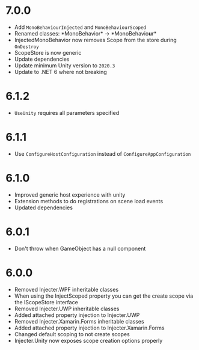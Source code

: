 # 7.0.0
- Add `MonoBehaviourInjected` and `MonoBehaviourScoped`
- Renamed classes: \*MonoBehavior\* -> \*MonoBehavio**u**r\*
- InjectedMonoBehavior now removes Scope from the store during `OnDestroy`
- ScopeStore is now generic
- Update dependencies
- Update minimum Unity version to `2020.3`
- Update to .NET 6 where not breaking

# 6.1.2
- `UseUnity` requires all parameters specified

# 6.1.1
- Use `ConfigureHostConfiguration` instead of `ConfigureAppConfiguration`

# 6.1.0
- Improved generic host experience with unity
- Extension methods to do registrations on scene load events
- Updated dependencies

# 6.0.1
- Don't throw when GameObject has a null component

# 6.0.0

- Removed Injecter.WPF inheritable classes
- When using the InjectScoped property you can get the create scope via the IScopeStore interface
- Removed Injecter.UWP inheritable classes
- Added attached property injection to Injecter.UWP
- Removed Injecter.Xamarin.Forms inheritable classes
- Added attached property injection to Injecter.Xamarin.Forms
- Changed default scoping to not create scopes
- Injecter.Unity now exposes scope creation options properly
